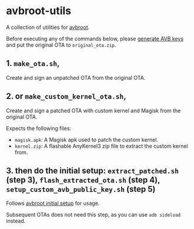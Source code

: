 # avbroot-utils

A collection of utilities for [avbroot].

Before executing any of the commands below, please [generate AVB keys] and put the original OTA to `original_ota.zip`.

## 1. `make_ota.sh`,

Create and sign an unpatched OTA from the original OTA.

## 2. or `make_custom_kernel_ota.sh`,

Create and sign a patched OTA with custom kernel and Magisk from the original OTA.

Expects the following files:
- `magisk.apk`: A Magisk apk used to patch the custom kernel.
- `kernel.zip`: A flashable AnyKernel3 zip file to extract the custom kernel from.

## 3. then do the initial setup: `extract_patched.sh` (step 3), `flash_extracted_ota.sh` (step 4), `setup_custom_avb_public_key.sh` (step 5)

Follows [avbroot initial setup] for usage.

Subsequent OTAs does not need this step, as you can use `adb sideload` instead.

[avbroot]: https://github.com/chenxiaolong/avbroot
[generate AVB keys]: https://github.com/chenxiaolong/avbroot#generating-keys
[avbroot initial setup]: https://github.com/chenxiaolong/avbroot#initial-setup

